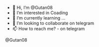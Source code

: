 - 👋 Hi, I’m @Gutan08
- 👀 I’m interested in Coading
- 🌱 I’m currently learning ...
- 💞️ I’m looking to collaborate on telegram
- 📫 How to reach me? - on telegram

<!---
Gutan08/Gutan08 is a ✨ special ✨ repository because its `README.md` (this file) appears on your GitHub profile.
You can click the Preview link to take a look at your changes.
---> @Gutan08
